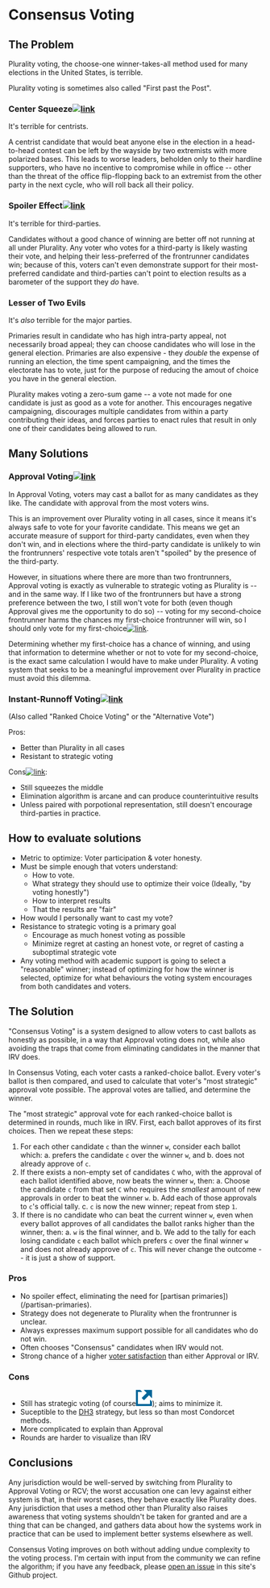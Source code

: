 # Consensus Voting

## The Problem

Plurality voting, the choose-one winner-takes-all method used for many elections in the United States, is terrible.

Plurality voting is sometimes also called "First past the Post".

### Center Squeeze[![link](/link.png)](https://electology.org/center-squeeze-effect)
It's terrible for centrists.

A centrist candidate that would beat anyone else in the election in a head-to-head contest can be left by the wayside by two extremists with more polarized bases. This leads to worse leaders, beholden only to their hardline supporters, who have no incentive to compromise while in office -- other than the threat of the office flip-flopping back to an extremist from the other party in the next cycle, who will roll back all their policy. 

### Spoiler Effect[![link](/link.png)](https://electology.org/spoiler-effect)
It's terrible for third-parties.

Candidates without a good chance of winning are better off not running at all under Plurality. Any voter who votes for a third-party is likely wasting their vote, and helping their less-preferred of the frontrunner candidates win; because of this, voters can't even demonstrate support for their most-preferred candidate and third-parties can't point to election results as a barometer of the support they *do* have.

### Lesser of Two Evils
It's *also* terrible for the major parties.

Primaries result in candidate who has high intra-party appeal, not necessarily broad appeal; they can choose candidates who will lose in the general election. Primaries are also expensive - they *double* the expense of running an election, the time spent campaigning, and the times the electorate has to vote, just for the purpose of reducing the amout of choice you have in the general election.

Plurality makes voting a zero-sum game -- a vote not made for one candidate is just as good as a vote for another. This encourages negative campaigning, discourages multiple candidates from within a party contributing their ideas, and forces parties to enact rules that result in only one of their candidates being allowed to run.

## Many Solutions

### Approval Voting[![link](/link.png)](https://electology.org/approval-voting)

In Approval Voting, voters may cast a ballot for as many candidates as they like. The candidate with approval from the most voters wins.

This is an improvement over Plurality voting in all cases, since it means it's always safe to vote for your favorite candidate. This means we get an accurate measure of support for third-party candidates, even when they don't win, and in elections where the third-party candidate is unlikely to win the frontrunners' respective vote totals aren't "spoiled" by the presence of the third-party.

However, in situations where there are more than two frontrunners, Approval voting is exactly as vulnerable to strategic voting as Plurality is -- and in the same way. If I like two of the frontrunners but have a strong preference between the two, I still won't vote for both (even though Approval gives me the opportunity to do so) -- voting for my second-choice frontrunner harms the chances my first-choice frontrunner will win, so I should only vote for my first-choice[![link](/link.png)](https://electology.org/approval-voting-tactics).

Determining whether my first-choice has a chance of winning, and using that information to determine whether or not to vote for my second-choice, is the exact same calculation I would have to make under Plurality. A voting system that seeks to be a meaningful improvement over Plurality in practice must avoid this dilemma.

### Instant-Runnoff Voting[![link](/link.png)](https://www.fairvote.org/rcv)

(Also called "Ranked Choice Voting" or the "Alternative Vote")

Pros:
* Better than Plurality in all cases
* Resistant to strategic voting

Cons[![link](/link.png)](https://d3n8a8pro7vhmx.cloudfront.net/fairvote/pages/2298/attachments/original/1449512865/ApprovalVotingJuly2011.pdf):
* Still squeezes the middle
* Elimination algorithm is arcane and can produce counterintuitive results
* Unless paired with porpotional representation, still doesn't encourage third-parties in practice.

## How to evaluate solutions
* Metric to optimize: Voter participation & voter honesty.
* Must be simple enough that voters understand:
  * How to vote.
  * What strategy they should use to optimize their voice (Ideally, "by voting honestly")
  * How to interpret results
  * That the results are "fair"
* How would I personally want to cast my vote?
* Resistance to strategic voting is a primary goal
  * Encourage as much honest voting as possible
  * Minimize regret at casting an honest vote, or regret of casting a suboptimal strategic vote
* Any voting method with academic support is going to select a "reasonable" winner; instead of optimizing for how the winner is selected, optimize for what behaviours the voting system encourages from both candidates and voters.

## The Solution

"Consensus Voting" is a system designed to allow voters to cast ballots as honestly as possible, in a way that Approval voting does not, while also avoiding the traps that come from eliminating candidates in the manner that IRV does.

In Consensus Voting, each voter casts a ranked-choice ballot. Every voter's ballot is then compared, and used to calculate that voter's "most strategic" approval vote possible. The approval votes are tallied, and determine the winner.

The "most strategic" approval vote for each ranked-choice ballot is determined in rounds, much like in IRV. First, each ballot approves of its first choices. Then we repeat these steps:

1. For each other candidate `c` than the winner `w`, consider each ballot which:
  a. prefers the candidate `c` over the winner `w`, and
  b. does not already approve of `c`.
2. If there exists a non-empty set of candidates `C` who, with the approval of each ballot identified above, now beats the winner `w`, then:
  a. Choose the candidate `c` from that set `C` who requires the *smallest* amount of new approvals in order to beat the winner `w`.
  b. Add each of those approvals to `c`'s official tally.
  c. `c` is now the new winner; repeat from step `1`.
3. If there is no candidate who can beat the current winner `w`, even when every ballot approves of all candidates the ballot ranks higher than the winner, then:
  a. `w` is the final winner, and
  b. We add to the tally for each losing candidate `c` each ballot which prefers `c` over the final winner `w` and does not already approve of `c`. This will never change the outcome -- it is just a show of support.

### Pros
* No spoiler effect, eliminating the need for [partisan primaries])(/partisan-primaries).
* Strategy does not degenerate to Plurality when the frontrunner is unclear.
* Always expresses maximum support possible for all candidates who do not win.
* Often chooses "Consensus" candidates when IRV would not.
* Strong chance of a higher [voter satisfaction](/satisfaction) than either Approval or IRV.

### Cons
* Still has strategic voting (of course[![link](link.png "Gibbard-Satterthwaite theorem")](https://en.wikipedia.org/wiki/Gibbard%E2%80%93Satterthwaite_theorem)); aims to minimize it.
* Suceptible to the [DH3](https://www.rangevoting.org/DH3.html) strategy, but less so than most Condorcet methods.
* More complicated to explain than Approval
* Rounds are harder to visualize than IRV

## Conclusions

Any jurisdiction would be well-served by switching from Plurality to Approval Voting or RCV; the worst accusation one can levy against either system is that, in their worst cases, they behave exactly like Plurality does. Any jurisdiction that uses a method other than Plurality also raises awareness that voting systems shouldn't be taken for granted and are a thing that can be changed, and gathers data about how the systems work in practice that can be used to implement better systems elsewhere as well.

Consensus Voting improves on both without adding undue complexity to the voting process. I'm certain with input from the community we can refine the algorithm; if you have any feedback, please [open an issue](https://github.com/mdsgoens/Consensus/issues) in this site's Github project.
